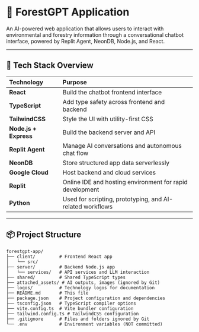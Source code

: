# 🌲 ForestGPT Application

An AI-powered web application that allows users to interact with environmental and forestry information through a conversational chatbot interface, powered by Replit Agent, NeonDB, Node.js, and React.

---

## 🚀 Tech Stack Overview

| Technology | Purpose |
|:-----------|:--------|
| **React** | Build the chatbot frontend interface |
| **TypeScript** | Add type safety across frontend and backend |
| **TailwindCSS** | Style the UI with utility-first CSS |
| **Node.js + Express** | Build the backend server and API |
| **Replit Agent** | Manage AI conversations and autonomous chat flow |
| **NeonDB** | Store structured app data serverlessly |
| **Google Cloud** | Host backend and cloud services |
| **Replit** | Online IDE and hosting environment for rapid development |
| **Python** | Used for scripting, prototyping, and AI-related workflows |

---

## 📦 Project Structure

```plaintext
forestgpt-app/
├── client/         # Frontend React app
│   └── src/
├── server/         # Backend Node.js app
│   └── services/   # API services and LLM interaction
├── shared/         # Shared TypeScript types
├── attached_assets/ # AI outputs, images (ignored by Git)
├── logos/          # Technology logos for documentation
├── README.md       # This file
├── package.json    # Project configuration and dependencies
├── tsconfig.json   # TypeScript compiler options
├── vite.config.ts  # Vite bundler configuration
├── tailwind.config.ts # TailwindCSS configuration
├── .gitignore      # Files and folders ignored by Git
└── .env            # Environment variables (NOT committed)
